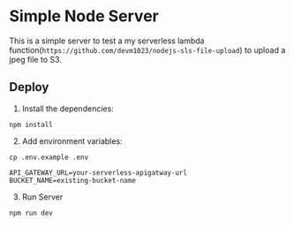 # Simple Node Server

This is a simple server to test a my serverless lambda function(`https://github.com/devm1023/nodejs-sls-file-upload`) to upload a jpeg file to S3.

## Deploy

1. Install the dependencies:

```
npm install
```
2. Add environment variables:

```
cp .env.example .env
```

```
API_GATEWAY_URL=your-serverless-apigatway-url
BUCKET_NAME=existing-bucket-name
```
3. Run Server

```
npm run dev
```
